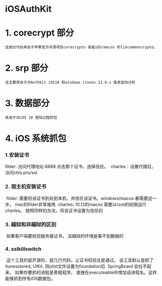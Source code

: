# iOSAuthKit

# 1. corecrypt 部分
    这部分代码来自于苹果官方开源项目corecrypto 或者iOS/macos 的libcommoncrypto。
# 2. srp 部分
    这主要来自于对Authkit iOS10 和windows itunes 12.6.x 版本逆向分析
# 3. 数据部分
    来自于对iOS 10 登陆过程抓包
    
# 4. iOS 系统抓包
### 1.安装证书
  filder: 访问代理地址:8888 点击那个证书，选择信任。
  charles：设置代理后，访问chls.pro/ssl
### 2. 宿主机安装证书
  filder: 需要将该证书到处到本机，并信任该证书。windows/macos 都需要这一步。 mac的filder非常难用
  charles: 10.12的macos 需要以root的权限运行charles。 按照同样的办法，将该证书设置为信任的
### 3. 越狱和非越狱的区别
  如果客户端要校验服务器证书， 没越狱的环境是看不到数据的
### 4. sslkillswitch
  这个工具的是开源的，就几行代码，让证书校验总是通过。 该工具默认是抓了itunesstored, UIKit. 将plist文件设置为foundation后
  SpringBoard 会拉不起来。 如果你要抓的进程是黑框程序。 直接在executeable中增加该进程名。这样能够抓到所有iOS数据包。
 
